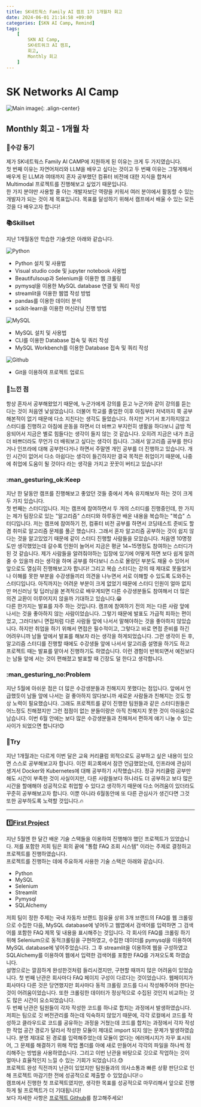 ```yaml
---
title: SK네트웍스 Family AI 캠프 1기 1개월차 회고
date: 2024-06-01 21:14:58 +09:00
categories: [SKN AI Camp, Remind]
tags: 
    [
        SKN AI Camp,
        SK네트워크 AI 캠프,
        회고,
        Monthly 회고
    ]
---
```


# SK Networks AI Camp
![Main image](https://github.com/Jh-jaehyuk/Jh-jaehyuk.github.io/assets/126551524/7ea63fc3-95f0-44d5-a0f0-cf431cae34f1){: .align-center}  

## Monthly 회고 - 1개월 차
  
### :memo:수강 동기
제가 SK네트웍스 Family AI CAMP에 지원하게 된 이유는 크게 두 가지였습니다.  
첫 번째 이유는 자연어처리와 LLM을 배우고 싶다는 것이고 두 번째 이유는 그렇게해서 배우게 된 LLM과 여태까지 혼자 공부했던 컴퓨터 비전에 대한 지식을 합쳐서 Multimodal 프로젝트를 진행해보고 싶었기 때문입니다.  
한 가지 분야만 사용할 줄 아는 개발자보단 역량을 키워서 여러 분야에서 활동할 수 있는 개발자가 되는 것이 제 목표입니다. 목표를 달성하기 위해서 캠프에서 배울 수 있는 모든 것을 다 배우고자 합니다!  

### :books:Skillset
지난 1개월동안 학습한 기술셋은 아래와 같습니다.  

![Python](https://img.shields.io/badge/python-3776AB?style=for-the-badge&logo=python&logoColor=white)  
 * Python 설치 및 사용법
 * Visual studio code 및 jupyter notebook 사용법
 * Beautifulsoup과 Selenium을 이용한 웹 크롤링
 * pymysql을 이용한 MySQL database 연결 및 쿼리 작성
 * streamlit을 이용한 웹앱 작성 방법
 * pandas를 이용한 데이터 분석
 * scikit-learn을 이용한 머신러닝 진행 방법
  
![MySQL](https://img.shields.io/badge/mysql-4479A1?style=for-the-badge&logo=mysql&logoColor=white)  
 * MySQL 설치 및 사용법
 * CLI를 이용한 Database 접속 및 쿼리 작성
 * MySQL Workbench를 이용한 Database 접속 및 쿼리 작성
  
![Github](https://img.shields.io/badge/GitHub-181717?style=for-the-badge&logo=GitHub&logoColor=white)  
 * Git을 이용하여 프로젝트 업로드
  
### :thought_balloon:느낀 점
항상 혼자서 공부해왔었기 때문에, 누군가에게 강의를 듣고 누군가와 같이 강의를 듣는다는 것이 처음엔 낯설었습니다. 더불어 학교를 졸업한 이후 아침부터 저녁까지 쭉 공부해본적이 없기 때문에 다소 지친다는 생각도 들었습니다. 하지만 거기서 포기하지않고 스터디를 진행하고 아침에 운동을 하면서 더 바쁘고 부지런히 생활을 하다보니 금방 적응되어서 지금은 별로 힘들다는 생각이 들지 않는 것 같습니다. 오히려 지금은 내가 조금 더 바쁘더라도 무언가 더 배워보고 싶다는 생각이 듭니다. 그래서 알고리즘 공부를 한다거나 인프라에 대해 공부한다거나 하면서 주말엔 개인 공부를 더 진행하고 있습니다. 개인 시간이 없어서 다소 아쉽다는 생각이 들긴하지만 결국 목적은 취업이기 때문에, 나중에 취업에 도움이 될 것이다 라는 생각을 가지고 꿋꿋이 버티고 있습니다! 
  
### :man_gesturing_ok:Keep
지난 한 달동안 캠프를 진행해보고 좋았던 것들 중에서 계속 유지해보자 하는 것이 크게 두 가지 있습니다.  
첫 번째는 스터디입니다. 저는 캠프에 참여하면서 두 개의 스터디를 진행중인데, 한 가지는 제가 팀장으로 있는 "알고리즘" 스터디와 하루동안 배운 내용을 복습하는 "복습" 스터디입니다. 저는 캠프에 참여하기 전, 컴퓨터 비전 공부를 하면서 코딩테스트 준비도 할 겸 취미로 알고리즘 문제를 풀곤 했습니다. 그래서 혼자 알고리즘 공부하는 것이 쉽지 않다는 것을 알고있었기 때문에 같이 스터디 진행할 사람들을 모았습니다. 처음엔 10명정도만 생각했었는데 갈수록 인원이 늘어서 지금은 평균 14~15명정도 참여하는 스터디가 된 것 같습니다. 제가 사람들을 알려줘야하는 입장에 있기에 어떻게 하면 보다 쉽게 알려줄 수 있을까 라는 생각을 하며 공부를 하다보니 스스로 몰랐던 부분도 채울 수 있어서 앞으로도 열심히 진행해보고자 합니다! 그리고 복습 스터디는 강의 때 제대로 못들었거나 이해를 못한 부분을 수강생들끼리 의견을 나누면서 서로 이해할 수 있도록 도와주는 스터디입니다. 아직까지는 어려운 부분이 크게 없었기 때문에 스터디 인원이 얼마 없지만 머신러닝 및 딥러닝을 본격적으로 배우게되면 다른 수강생분들도 참여해서 더 많은 의견 교환이 이루어지지 않을까 기대하고 있습니다.:grin:  
다른 한가지는 발표를 자주 하는 것입니다. 캠프에 참여하기 전의 저는 다른 사람 앞에 나서는 것을 좋아하지 않는 사람이었습니다. 그렇기 때문에 발표도 가급적 피하는 편이었고, 그러다보니 면접처럼 다른 사람들 앞에 나서서 말해야하는 것을 좋아하지 않았습니다. 하지만 취업을 하기 위해서 면접은 필수적이고, 그렇다고 바로 면접 준비를 하긴 어려우니까 남들 앞에서 발표를 해보자 라는 생각을 하게되었습니다. 그런 생각이 든 후, 알고리즘 스터디를 진행할 때에도 수강생들 앞에 나서서 알고리즘 설명을 하기도 하고 프로젝트 때는 발표를 맡아서 진행하기도 하였습니다. 이런 경험이 반복되면서 예전보다는 남들 앞에 서는 것이 편해졌고 발표할 때 긴장도 덜 한다고 생각합니다.
  
### :man_gesturing_no:Problem
지난 5월에 아쉬운 점은 더 많은 수강생분들과 친해지지 못했다는 점입니다. 앞에서 언급했듯이 남들 앞에 나서는 걸 좋아하지 않다보니까 새로운 사람들과 친해지는 것도 항상 노력이 필요했습니다. 그래도 프로젝트를 같이 진행한 팀원들과 같은 스터디원들은 어느정도 친해졌지만 그런 접점이 없는 분들이랑은 아직 친해지지 못한 것이 아쉬움으로 남습니다. 이번 6월 안에는 보다 많은 수강생분들과 친해져서 편하게 얘기 나눌 수 있는 사이가 되었으면 합니다!:blush:
  
### :pencil:Try
지난 1개월과는 다르게 이번 달은 교육 커리큘럼 외적으로도 공부하고 싶은 내용이 있으면 스스로 공부해보고자 합니다. 이전 회고록에서 잠깐 언급했었는데, 인프라에 관심이 생겨서 Docker와 Kubernetes에 대해 공부하기 시작했습니다. 정규 커리큘럼 공부만 해도 시간이 부족한 것이 사실이지만, 다른 사람들보다 하나라도 더 공부하고 보다 많은 시간을 할애해야 성공적으로 취업할 수 있다고 생각하기 때문에 다소 어려움이 있더라도 꾸준히 공부해보고자 합니다. 이뿐 아니라 6월동안에 또 다른 관심사가 생긴다면 그것 또한 공부하도록 노력할 것입니다.:fire:

- - -
### :one:[First Project](https://github.com/SKNETWORKS-FAMILY-AICAMP/SKN01-1st-5Team/tree/main)
지난 5월엔 한 달간 배운 기술 스택들을 이용하여 진행해야 했던 프로젝트가 있었습니다. 저를 포함한 저희 팀은 회의 끝에 "통합 FAQ 조회 시스템" 이라는 주제로 결정하고 프로젝트를 진행하였습니다.  
프로젝트를 진행하는 데에 주요하게 사용한 기술 스택은 아래와 같습니다.  

 * Python
 * MySQL
 * Selenium
 * Streamlit
 * Pymysql
 * SQLAlchemy
   
저희 팀이 정한 주제는 국내 자동차 브랜드 점유율 상위 3개 브랜드의 FAQ를 웹 크롤링으로 수집한 다음, MySQL database에 넣어두고 웹앱에서 검색어를 입력하면 그 검색어를 포함한 FAQ 제목 및 내용을 표시해주는 것입니다. 각 회사의 FAQ를 크롤링 하기 위해 Selenium으로 동적크롤링을 구현하였고, 수집한 데이터를 pymysql을 이용하여 MySQL database에 넣어주었습니다. 그 후 streamlit을 이용하여 웹을 구성하였고 SQLAlchemy를 이용하여 웹에서 입력한 검색어를 포함한 FAQ를 가져오도록 하였습니다.  
설명으로는 깔끔하게 완성한것처럼 들리시겠지만, 구현할 때까지 많은 어려움이 있었습니다. 첫 번째 난관은 회사마다 FAQ 페이지 구성이 다르다는 것이었습니다. 웹페이지가 회사마다 다른 것은 당연했지만 회사마다 동적 크롤링 코드를 다시 작성해주어야 한다는 것이 어려움이었습니다. 또한 크롤링한 데이터가 정상적으로 수집된 것인지 비교하는 것도 많은 시간이 요소되었습니다.  
두 번째 난관은 팀원들이 각자 작성한 코드를 하나로 합치는 과정에서 발생하였습니다. 저희는 팀으로 깃 버전관리를 하는데 익숙하지 않았기 때문에, 각각 로컬에서 코드를 작성하고 클라우드로 코드를 공유하는 과정을 거쳤는데 코드를 합치는 과정에서 각자 작성한 작업 공간 경로가 달라서 작성한 모듈이 제대로 import 되지 않는 문제가 발생하였습니다. 분명 제대로 된 경로를 입력해주었는데 모듈이 없다는 에러메시지가 자꾸 표시되어, 그 문제를 해결하기 위해 작업 폴더를 아예 새로 만들어서 각각의 파일을 하나씩 정리해주는 방법을 사용하였습니다. 그리고 이번 난관을 바탕으로 깃으로 작업하는 것이 얼마나 효율적인지 느낄 수 있는 기회가 되었습니다.:sweat:  
프로젝트 완성 직전까지 난관이 있었지만 팀원들과의 의사소통과 빠른 상황 판단으로 인해 프로젝트 마감기한 전에 성공적으로 제출할 수 있었습니다!:relaxed:  
캠프에서 진행한 첫 프로젝트였지만, 생각한 목표를 성공적으로 마무리해서 앞으로 진행하게 될 프로젝트가 더 기대됩니다!  
보다 자세한 사항은 [프로젝트 Github](https://github.com/SKNETWORKS-FAMILY-AICAMP/SKN01-1st-5Team/tree/main)를 참고해주세요!
